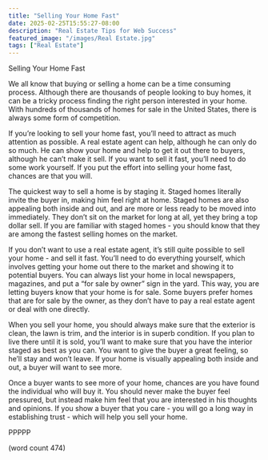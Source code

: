 ```yaml
---
title: "Selling Your Home Fast"
date: 2025-02-25T15:55:27-08:00
description: "Real Estate Tips for Web Success"
featured_image: "/images/Real Estate.jpg"
tags: ["Real Estate"]
---
```


Selling Your Home Fast

We all know that buying or selling a home can be a time consuming process.  Although there are thousands of people looking to buy homes, it can be a tricky process finding the right person interested in your home.  With hundreds of thousands of homes for sale in the United States, there is always some form of competition.

If you’re looking to sell your home fast, you’ll need to attract as much attention as possible.  A real estate agent can help, although he can only do so much.  He can show your home and help to get it out there to buyers, although he can’t make it sell.  If you want to sell it fast, you’ll need to do some work yourself.  If you put the effort into selling your home fast, chances are that you will.

The quickest way to sell a home is by staging it.  Staged homes literally invite the buyer in, making him feel right at home.  Staged homes are also appealing both inside and out, and are more or less ready to be moved into immediately.  They don’t sit on the market for long at all, yet they bring a top dollar sell.  If you are familiar with staged homes - you should know that they are among the fastest selling homes on the market.

If you don’t want to use a real estate agent, it’s still quite possible to sell your home - and sell it fast.  You’ll need to do everything yourself, which involves getting your home out there to the market and showing it to potential buyers.  You can always list your home in local newspapers, magazines, and put a “for sale by owner” sign in the yard.  This way, you are letting buyers know that your home is for sale.  Some buyers prefer homes that are for sale by the owner, as they don’t have to pay a real estate agent or deal with one directly. 

When you sell your home, you should always make sure that the exterior is clean, the lawn is trim, and the interior is in superb condition.  If you plan to live there until it is sold, you’ll want to make sure that you have the interior staged as best as you can.  You want to give the buyer a great feeling, so he’ll stay and won’t leave.  If your home is visually appealing both inside and out, a buyer will want to see more.

Once a buyer wants to see more of your home, chances are you have found the individual who will buy it.  You should never make the buyer feel pressured, but instead make him feel that you are interested in his thoughts and opinions.  If you show a buyer that you care - you will go a long way in establishing trust - which will help you sell your home.

PPPPP

(word count 474)
